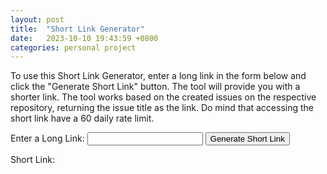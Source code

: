 ```yaml
---
layout: post
title:  "Short Link Generator"
date:   2023-10-10 19:43:59 +0800
categories: personal project
---
```

To use this Short Link Generator, enter a long link in the form below and click the "Generate Short Link" button. The tool will provide you with a shorter link. The tool works based on the created issues on the respective repository, returning the issue title as the link. Do mind that accessing the short link have a 60 daily rate limit.

<form id="linkForm">
    <label for="longLink">Enter a Long Link:</label>
    <input type="text" id="longLink" name="longLink" required>
    <button type="submit">Generate Short Link</button>
</form>

Short Link: <span id="shortLink"></span>

<script>
    document.getElementById('linkForm').addEventListener('submit', function (e) {
    e.preventDefault();

    const longLink = document.getElementById('longLink').value;

    // Replace 'YOUR_ACCESS_TOKEN' and 'OWNER/REPO' with your GitHub access token and the repository you want to create an issue in.
    const accessToken = 'YOUR_ACCESS_TOKEN';
    const repo = 'razorshaman909/razorshaman909.github.io';

    createGitHubIssue(accessToken, repo, longLink)
        .then((response) => {
            if (response.status === 201) {
                return response.json(); 
                /**document.getElementById('shortLink').textContent = 'Issue created successfully!'; **/
            } else {
                document.getElementById('shortLink').textContent = 'Short link/Issue creation failed. Check your access token and repository.';
            }
        })
        .then((data) => {
            if (data && data.number) {
                const issueNumber = data.number
                /**console.log(issueNumber)**/
                document.getElementById('shortLink').innerHTML  = `https://razorshaman909.github.io/${issueNumber}`;
            }
        }
        )
        .catch((error) => {
            console.error('Error:', error);
        });
});

function createGitHubIssue(accessToken, repo, longLink) {
    const url = `https://api.github.com/repos/${repo}/issues`;
    const issueData = {
        title: `${longLink}`,
        body: ` `,
    };

    return fetch(url, {
        method: 'POST',
        headers: {
            Authorization: `token ${accessToken}`,
            'Content-Type': 'application/json',
        },
        body: JSON.stringify(issueData),
    });
}

</script>